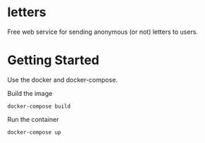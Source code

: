 # letters
Free web service for sending anonymous (or not) letters to users.

# Getting Started

Use the docker and docker-compose.

Build the image

    docker-compose build

Run the container

    docker-compose up